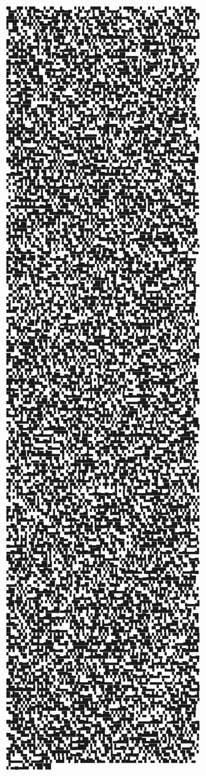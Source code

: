 ▜▃▞▛▝▟▜▅▃▚▞▚▃▙▃▄▝▐▞▃▞▛▜▃▜▃▃▞▝▜▜▅▞▃▝▝▃▃▟▝▝▅▝▟▜▅▟▉▞▞▃▜▞▅▞▆▃▙▛▐▜▙▝▊▃▞▃▙▞▛▃▞▟▟▃▄▝▞▝▊▃▚▝▆▝▃▝▞▛▐▞▚▜▛▜▛▝▉▟▞▞▆▃▆▜▛▝▛▞▚▝▚▜▃▝█▟▅▜▟▝▃▝▚▝▊▞▜▟█▝▅▟▉▝▇▝▛▜▚▟▉▝▃▝▝▞▟▛▐▛▇▟▜▃▜▛▐▝▆▝▚▜▙▝▆▞▄▃▆▝▇▝█▜▝▟▝▞▞▜▙▃▞▞▄▝▃▝▚▞▄▝▉▞▟▝▐▟▇▞▝▞▛▝▇▞▆▜▅▟▆▟▅▟▞▞▃▝▆▟▟▞▚▝▜▟▛▟▟▟▄▟▉▞▅▜▞▃▝▜▝▜▜▝▜▟▃▞▝▟▊▜▞▞▝▞▄▞▅▝▊▝▇▃▚▟▇▟▆▟▞▟▐▝▞▝▃▝▚▟▜▟▄▜▛▜▝▟▊▝▛▃▟▟▅▝▃▃▚▜▚▝▄▞▃▟▟▟▚▞▝▟▉▃▟▃▙▝▇▛▇▝▟▞▚▟▉▟▟▜▅▝▝▝▊▛▇▟▆▜▟▞▛▟▄▟▆▞▜▟▟▟▉▃▃▃▝▃▚▜▛▞▝▝▜▜▃▞▝▝▇▃▆▟▇▞▜▟▊▟▅▞▃▝█▞▟▃▟▜▄▟▜▝▃▝▃▟▆▞▞▛▐▝▅▃▟▟▝▛▐▃▜▞▃▃▜▟▝▞▙▞▟▟▉▝▚▟▄▃▅▞▚▟▜▞▆▛▐▃▚▞▛▞▅▟█▝▉▟▐▟█▜▝▞▛▝▛▝█▃▛▞▛▝▜▞▄▜▙▟▄▝▉▟▃▞▟▟▅▝▚▝▜▟▝▝▇▞▚▟▜▜▚▟▜▞▛▃▃▞▝▟▛▃▆▜▃▛▇▃▆▞▆▃▜▟▉▃▝▃▙▜▙▞▄▜▛▟▛▃▙▃▙▝▅▝▄▝▇▟▟▝▞▝▆▞▛▃▜▛▐▜▜▝▛▞▄▞▚▟▆▃▞▟▝▞▚▟▇▞▝▃▞▞▟▃▛▜▜▟▚▜▛▛▇▝▝▟▅▝▟▃▜▃▆▞▟▟▛▃▚▞▃▟▉▜▅▞▝▟▟▝▇▃▚▃▃▝▜▞▙▞▛▛▐▞▛▜▅▟▚▛▇▝▚▜▙▟▟▝▛▝▊▞▟▞▃▟▃▃▛▟▆▝▝▝▝▝▉▜▃▞▆▞▚▟▅▝▚▞▜▝▜▝▛▃▆▃▆▝▄▟▄▝▛▜▞▞▙▝▊▝▉▝▄▜▟▜▛▃▞▜▜▟▃▞▟▝▜▜▛▝▚▃▚▝▇▜▃▟▃▛▐▝▝▟▅▝▇▟▝▞▅▞▆▃▞▞▅▞▛▝▜▝▆▜▙▝▞▜▙▝▟▝▟▝▟▜▃▟▃▞▞▟▇▞▟▃▆▜▚▟▛▞▚▝▆▜▃▟▊▟▆▝▅▜▞▟▜▝▝▃▙▜▃▜▃▝▆▜▝▃▃▛▐▟▜▝▝▟▝▝▐▜▝▝▃▟▞▝▟▝█▞▟▛▇▟▊▝▛▞▙▟▟▜▙▃▟▝▟▜▝▟▝▝▝▟▅▟▜▞▃▞▆▟█▜▜▃▚▝▅▃▆▟█▜▄▃▚▜▚▃▃▟▝▝▜▜▜▟▛▞▜▜▟▝▟▜▃▝▇▞▄▝▆▝▃▃▃▝▟▜▝▟▛▝▉▝█▜▚▞▃▝▊▟▚▟▅▞▙▃▝▟█▝▜▟▇▜▄▞▛▞▛▜▄▟▞▞▜▜▜▜▜▝▐▞▆▝▝▝▞▞▙▟▐▜▄▟▇▝▄▟▊▞▝▟▃▟▞▝▅▞▄▃▃▞▞▝▆▟▟▝▇▜▙▜▞▃▜▟▇▟▐▞▞▃▜▟▛▝▃▜▛▞▛▝▜▜▃▃▚▜▞▝█▝▟▟▐▝▟▜▟▟▄▃▚▜▚▃▄▞▜▜▞▜▚▞▄▝▛▃▝▜▟▟▉▟▝▜▜▃▙▟▜▜▞▜▟▃▆▝▇▟▜▟▛▛▇▃▆▝▄▟▞▞▄▃▄▞▄▜▞▜▙▟▟▝▟▞▃▞▞▃▅▝█▞▅▞▆▝▅▃▙▃▆▟▉▝▟▜▜▃▚▟▟▞▃▟▞▞▞▞▜▜▚▟▆▛▇▃▆▃▚▃▟▃▟▃▜▝▃▃▜▜▚▞▆▝▝▝▄▝▊▃▅▟▆▝▉▝█▝▊▝▞▝█▝▛▜▞▞▅▟▉▜▅▟▟▟▊▟▃▞▛▃▚▝▛▜▙▝▝▜▙▞▝▛▇▞▝▃▆▜▜▟▚▝█▜▙▟▚▜▚▞▞▞▚▝▄▟▞▃▆▞▅▞▙▞▄▃▚▟▄▟▞▝▐▟▚▜▟▃▆▝▞▝▚▟▝▟▜▟▅▞▙▟▃▟▆▃▙▟▛▞▆▟▐▟▉▞▚▝▆▟▄▟▚▃▚▝▃▝▞▃▛▟▇▝▝▜▝▝▞▞▟▜▄▛▐▝▉▟▛▟▃▞▝▃▚▜▃▜▜▟▇▝▚▟▉▞▄▝▆▞▄▝█▜▞▞▜▟▟▜▅▟▄▝▃▛▇▟▅▃▟▜▄▞▞▝█▜▙▟▊▞▆▝▅▟█▜▃▜▚▜▜▜▟▜▙▜▙▃▟▟▃▝▃▜▃▟▐▃▛▃▅▟▟▟▟▃▅▟▆▝▞▟▇▝▚▜▅▜▄▜▜▟▃▝▐▞▜▞▃▛▇▟▐▜▝▝▟▟▆▃▞▜▛▜▄▝▄▝▃▝▄▟▇▃▟▜▙▟▇▟▆▞▝▞▆▟▃▞▃▝▟▝▟▟█▟▆▝▛▝▆▞▟▜▚▝█▝▚▝▝▃▜▝▟▃▙▜▃▜▟▝▇▟▜▝▝▞▛▜▃▟▐▞▙▟▄▟▞▞▜▝▆▝▊▞▅▞▝▜▞▜▚▝▆▜▙▞▙▜▜▟▉▃▛▞▟▜▛▛▐▝▊▟▆▜▟▝▝▞▆▜▅▝▅▝▆▜▞▞▟▝▊▟▆▞▆▟▛▛▇▟▟▜▟▝▛▜▜▃▛▝▃▝▅▞▆▝▉▞▄▝▉▜▜▞▚▝▃▞▆▝▆▃▄▜▚▟▃▛▐▃▄▞▄▝▄▞▆▟▊▟▜▜▜▝▇▝▅▝▐▟▟▃▜▜▄▝▇▜▞▞▞▜▅▟▅▞▛▟▝▃▄▟█▟▊▟▇▟█▜▄▝▅▞▝▃▝▞▙▝▐▝▟▃▚▝▉▝▞▝▅▜▃▞▚▜▞▃▅▃▝▝▛▝▛▟▝▝▆▟▞▜▄▝▇▜▛▛▐▝▞▟▚▟▄▜▙▃▆▃▝▜▄▟▝▞▝▝▜▟▃▟▚▟▉▟▐▛▇▟▝▜▄▝▃▝▛▞▄▝▆▃▃▟▉▃▄▞▚▃▆▞▆▟▊▟▇▝▇▞▚▃▆▃▛▝▊▜▞▝▅▜▙▛▇▜▅▃▟▜▅▜▚▝▚▝▝▝▊▝▚▞▄▟▃▃▙▝▊▜▅▃▚▝▇▟▅▝▃▞▛▞▃▟▆▟▄▞▞▞▚▝▚▞▞▜▛▝▛▟▆▝█▝▝▟▟▝▛▜▟▞▙▛▇▟▃▜▞▜▙▝▃▃▜▃▛▞▆▜▙▟▝▃▚▝▟▟▟▝▇▜▙▟▆▞▙▟▜▟█▜▝▝▅▜▜▃▆▝▛▛▐▝▉▜▅▃▆▜▙▝▟▜▞▞▄▞▛▟▟▃▙▝▊▝▇▟▞▞▚▝▆▟▜▜▃▞▙▃▚▟▚▜▚▞▞▃▅▃▜▟▝▝▆▃▆▃▚▃▄▞▆▝▝▟▉▛▐▝▊▃▅▝▚▝▐▟▜▛▇▝▅▃▅▟▚▜▝▜▃▝▚▞▛▝▚▝▅▞▅▝▞▃▝▃▚▜▝▜▟▝▛▜▙▞▚▜▙▝▇▜▃▝▊▃▃▃▞▜▚▞▝▝▐▃▟▞▚▞▟▞▞▃▜▃▝▃▛▝▅▝▞▛▐▃▆▟▅▞▅▟▊▟▃▟▝▝█▟▜▃▙▟▟▃▜▃▜▞▚▞▜▟▝▝▚▝▊▞▄▟▞▜▚▟▃▛▐▟▚▝▉▟▊▞▟▃▙▝▆▟▆▝▚▟▃▛▇▟▝▟▟▞▃▃▜▃▆▟▟▛▐▟▚▜▚▝▅▜▃▝▊▝▝▟▊▜▝▜▞▃▞▟▝▝▊▞▃▞▄▞▜▜▟▟▜▜▜▃▛▃▙▟▊▃▄▝▄▞▚▝▐▞▚▝▄▟▚▟█▃▝▝▝▃▞▜▜▝▄▃▜▜▝▝▜▃▜▃▚▃▜▃▟▜▞▞▄▝▐▝▚▟▞▞▝▟▊▛▐▜▙▞▝▃▟▃▃▞▟▟▆▝▉▟▞▜▅▝▇▞▅▟▄▟▟▟▐▛▐▝▛▞▅▞▞▝▟▟▝▜▙▛▇▃▅▞▟▞▝▝▆▜▟▞▚▜▟▝▉▜▝▝▇▞▜▝█▝▞▜▜▜▝▝▅▝▅▝▜▞▜▝▊▞▃▝▞▞▄▃▛▟▆▃▝▟▝▃▞▝▞▝▜▞▙▟▅▃▛▟▞▝▚▟▐▃▟▞▅▞▄▛▇▝▟▞▟▝▝▟▇▃▛▟▅▟█▝▊▜▝▟▚▝▄▟█▝▆▞▅▟█▜▃▟▜▟▟▜▅▝█▟▛▃▃▜▜▞▞▜▝▃▚▜▜▟▉▝▄▜▛▟▊▜▞▝▛▜▟▞▜▞▛▟▊▃▄▝█▃▝▞▝▜▚▞▛▝▃▃▆▟▝▛▇▃▃▞▄▜▞▝▇▃▄▝▜▜▟▞▚▟▞▟▛▝▉▃▙▝▄▞▙▟▐▝▞▜▙▝▜▜▚▝▅▛▇▞▙▝▞▝▃▝▛▟▚▟▇▛▐▟█▜▙▞▙▝█▝▐▞▙▜▞▝▞▞▞▃▃▜▞▟▉▟▚▟▃▝▄▜▄▃▝▃▜▃▛▃▟▞▅▜▝▜▄▞▜▞▚▟▞▜▜▝▊▝▃▝▞▟▉▝▆▝▚▝▜▝▟▃▃▞▝▃▙▃▆▜▛▜▚▟▜▜▅▝▞▞▞▝▚▞▞▟▝▞▃▞▟▞▛▟▇▃▅▟▜▟▛▃▛▝▆▞▅▟▝▟▊▝▝▜▛▜▛▃▃▝▇▞▝▃▆▜▝▟█▛▇▜▛▟█▟▄▝▐▜▙▞▃▜▅▟▝▟▟▝▐▝▉▟▟▞▝▞▆▝▐▟▇▜▅▟█▟▇▛▐▝▃▟▇▟▄▃▜▃▞▜▃▝▛▝▄▝▞▜▜▟▐▞▃▟▟▟▛▃▞▞▟▜▚▃▝▜▙▜▞▞▝▝█▝▆▃▜▞▟▃▜▟▆▝▄▟▛▃▛▃▝▟▉▝▄▃▙▃▛▝▐▝█▝▛▞▛▝▐▃▆▃▅▟▅▟▃▝▇▞▅▛▐▜▞▝▊▟▊▝▝▟▟▝▟▟▉▞▙▞▅▞▆▜▛▝▜▜▚▞▄▞▚▝▆▝▃▃▃▟█▞▃▞▙▜▙▃▟▞▚▛▐▜▃▜▄▜▅▃▅▟▛▞▛▜▚▟█▃▟▟▉▟▃▟▞▜▃▝▊▝▇▞▆▃▚▜▛▝▇▃▟▞▜▃▞▝▇▞▙▃▙▜▝▟▚▟▊▞▜▞▝▃▞▝▄▜▞▟▅▞▜▟▟▟▝▞▟▟█▜▝▃▞▟▞▞▅▞▛▜▃▟▉▞▃▝▄▟▃▛▇▞▛▝▄▝█▝▆▜▚▜▙▃▚▝▛▟▐▞▞▃▙▟▝▝▛▞▃▟▐▃▟▝▅▃▞▜▃▟█▞▃▝▇▃▟▟▛▞▄▟▆▟▅▞▟▜▙▝▟▟▚▞▆▃▞▝▄▛▇▝▉▜▚▃▙▞▞▞▆▃▚▟█▞▝▜▝▛▐▟▆▞▚▃▟▃▃▞▜▜▜▝▅▟▐▟▄▝▛▃▜▟█▟▇▃▟▟▅▟▅▟▄▜▄▃▛▝▃▟▇▜▄▞▟▟▐▞▜▝▇▃▅▟▐▃▄▝▟▝▉▟▉▃▝▃▄▜▚▟▟▃▜▟▐▞▚▝▚▜▙▟▚▃▆▟▛▜▜▃▙▞▙▝▛▜▚▃▃▝▅▃▃▜▞▟▜▃▞▜▟▞▚▟▆▜▅▜▅▞▝▃▅▜▅▛▐▃▃▞▛▝▟▞▛▞▚▟▝▟▊▛▇▟▇▟▇▃▃▜▝▞▚▞▃▟▃▝▉▞▛▃▜▃▚▝▝▃▃▟▊▝▃▃▛▛▇▝▉▞▞▟▜▝▟▝▜▝▃▃▚▞▜▝▊▝▃▝▐▟▟▟▆▃▞▃▄▝▚▟▇▟█▛▐▝▛▝█▜▄▞▆▟▐▜▅▞▃▃▆▟▞▝▛▝▉▜▛▞▙▟▟▝▞▜▜▝█▜▙▞▚▜▝▟▚▟▚▃▛▜▃▞▚▝▆▝▊▃▝▃▃▞▄▞▅▜▞▃▅▟▟▜▛▝▇▝▄▝▅▛▐▜▛▝▚▃▙▞▅▛▐▟▊▟▜▝▟▝▜▜▚▃▙▝▄▃▙▞▄▞▅▞▃▞▄▟▝▃▝▟▜▟▆▃▛▟▞▟▟▃▛▞▛▝▛▝▅▞▛▝▆▜▄▃▙▝▉▝▆▞▃▃▙▝▄▛▐▟▝▟▄▝▃▞▆▜▚▞▚▟▟▟▐▜▞▞▚▃▚▞▝▛▐▜▝▜▚▞▄▟▞▜▝▜▄▟▉▞▛▟▚▝▉▜▞▝▐▟▃▟▆▞▜▞▟▞▙▝▚▟▃▝▃▝▃▟▄▃▄▃▟▝▐▝▊▟▃▃▙▟▇▟▃▟▝▞▝▟▃▝▝▜▝▝▝▞▆▟▐▝▅▃▛▟▟▛▇▝▚▞▄▃▝▟▜▝▚▞▆▝█▞▙▝▜▃▆▜▙▞▚▜▃▜▝▞▛▞▃▝▇▃▝▞▛▟▝▝▉▝▛▝▅▞▛▟▞▞▚▃▆▟█▟▉▞▛▜▅▝▐▃▄▝▛▞▆▜▙▟▆▟▛▝▞▛▐▜▙▜▝▝▝▜▄▛▐▝▆▟▄▜▛▃▟▝▝▟▅▛▐▟▟▜▜▟▚▃▚▝▚▜▟▃▙▜▜▝▞▟▝▞▛▛▐▟▅▃▙▝▃▝▐▜▙▛▐▟▅▃▜▜▞▜▅▛▇▃▅▟▝▃▜▜▙▝▞▜▙▛▇▞▅▜▛▟▉▟▟▃▆▞▚▃▚▞▟▜▄▃▙▜▚▃▟▞▆▛▇▟▐▟▄▟▛▟█▃▄▜▙▝▇▞▆▜▃▜▄▟▉▜▃▜▝▃▚▝▉▝▚▝▃▛▇▜▃▃▙▝▄▟▅▜▃▜▜▞▛▃▞▃▝▜▙▝▚▝▊▟▆▟▟▛▇▝█▃▄▟▟▃▝▟▚▟▐▟▝▟▚▟▝▞▜▞▅▃▝▝▊▞▆▃▄▜▄▝▐▜▄▃▝▝▉▜▅▜▟▃▆▞▟▟█▞▞▜▄▟▄▃▙▟▟▝▊▟▅▛▇▞▟▜▅▛▐▟▇▝▄▃▄▛▇▝▊▝▉▝▝▟▚▟▇▟▊▜▜▟▉▝▞▝▟▃▞▃▅▟█▃▚▜▙▟▄▜▝▞▙▜▝▞▆▟▅▟▛▜▝▝█▟▝▝▐▞▞▝▛▝▞▟▚▃▅▞▛▃▟▃▃▟█▞▃▟▟▞▙▃▝▟▐▝▃▝▉▛▇▝▝▃▝▜▜▜▃▃▙▞▃▜▜▜▟▟▐▛▐▟▝▝▅▝▇▝▚▃▄▝▛▟▊▞▟▞▅▟▉▟▝▝▚▜▟▝▝▜▟▃▛▟▛▞▆▃▝▞▙▜▝▟▐▞▝▟▞▟▛▜▄▞▆▝█▞▞▜▛▞▛▟▃▝▆▛▇▞▚▞▚▞▄▞▟▟▞▝▇▝▞▟▐▝▇▟▅▟▃▜▄▟█▜▛▃▚▝▞▃▃▟▄▞▆▝▅▟▛▝▚▞▜▞▃▝▅▟▜▝▇▞▆▃▜▝▞▃▜▜▅▞▅▞▆▃▄▟▅▟▚▟▇▟▅▝▆▟▆▃▃▞▙▝▃▝▚▝▚▟▊▃▙▞▟▝▉▃▆▝▞▟▅▝▅▟▞▝▚▝▅▜▅▞▞▝▛▝█▝█▟▟▟▞▟▇▝▞▞▄▛▇▃▆▟▄▜▝▜▚▝▊▝▐▞▆▟▇▝▄▟▃▃▛▟▚▃▝▝▟▟▐▜▚▞▃▜▞▞▚▝▄▛▐▟▝▃▃▟▛▝▛▞▟▜▄▝▐▃▟▃▄▝▊▃▙▜▙▃▟▜▙▝▉▜▙▝▐▜▛▞▃▟▞▝▛▝▛▟▉▜▛▟▐▝█▞▝▝▞▜▚▝▃▜▛▃▚▟▅▜▄▞▟▝▃▟▉▜▃▟▜▜▚▟▅▝▚▝▅▝▚▃▃▟▝▟▝▟▚▞▚▜▟▜▃▟▉▃▟▟▐▜▛▜▝▜▛▞▜▝▉▜▚▜▙▝▊▟▞▟█▟▇▟▞▞▅▞▆▝▉▃▙▝▛▟▊▜▃▟█▃▄▃▞▞▆▝▃▝▞▟▛▝▉▞▞▟▇▃▟▝▇▛▇▝▄▟▐▝▛▃▝▃▛▝▉▟▅▃▚▝▊▜▟▜▄▟▜▞▞▝▐▜▙▜▃▝█▟▐▃▟▜▅▝▅▜▜▜▞▞▝▃▙▝▄▟▇▝▄▞▟▝▇▝▚▞▞▝▆▟█▞▟▃▄▃▃▝▚▜▜▝▜▛▐▛▇▝█▟▉▃▛▝▆▟▊▝▚▟▜▜▅▞▅▜▞▛▇▜▅▃▛▟▝▟▟▞▝▟▐▟▟▝▆▝▊▝▞▟▄▞▞▞▝▜▙▝▐▃▆▝▉▟▞▞▞▟▞▝▜▝▝▟▞▜▜▃▙▞▚▞▙▟▃▟▇▞▜▃▆▝▇▟▆▟▜▟▆▜▄▟▇▜▟▛▇▞▜▟█▞▞▜▃▞▝▃▃▟█▟▛▜▜▝▉▛▐▃▟▟▐▜▙▃▄▝▄▟▜▜▜▟▄▞▃▟▉▟█▟▃▞▛▝▞▝▇▝▇▜▝▝▜▞▅▟▟▟▚▃▄▝▇▝▚▞▆▜▚▝▅▃▟▞▞▟▊▃▟▟▆▟▊▞▙▟▞▝▟▟▐▜▚▝▉▃▝▃▞▞▟▝▚▃▄▟▊▞▄▃▞▟▟▝▝▃▜▟▛▃▅▝█▃▚▝▃▝▟▃▃▃▛▝▄▟▇▟▛▛▐▃▟▃▛▟▅▃▅▞▚▞▚▟▚▟▛▜▝▃▟▝▅▞▃▟▐▟▞▟▞▞▙▜▝▝█▃▙▞▚▃▃▜▟▃▝▜▝▝▚▃▙▝▇▟▜▜▄▝▊▟▄▜▚▜▃▟▜▞▄▝▛▛▇▃▚▝▐▟█▟▄▜▚▜▚▜▜▞▅▃▟▞▅▃▛▃▃▝▞▜▝▜▃▝█▞▃▞▛▟▟▜▄▜▙▞▝▟▐▟▊▟▃▃▅▜▅▟▃▃▚▟▝▝▜▝▟▃▛▃▃▃▚▃▞▃▙▝▆▜▄▟▇▟▅▟▅▟▐▟▟▞▝▟▃▃▝▟▚▛▇▝▊▝▊▟▉▜▙▜▛▜▅▝▆▃▃▝▃▝▆▞▄▝▛▜▄▟▉▟▇▞▄▜▄▞▟▟▜▞▆▞▞▜▛▜▄▃▅▝▃▞▟▜▜▃▛▃▃▟▃▜▅▟▟▃▛▝▆▟▐▜▙▃▟▃▞▟▛▞▛▃▚▞▄▜▜▟▃▝▝▟▟▟█▜▃▞▆▜▛▞▜▝▛▝▆▜▃▝▟▃▅▝▄▜▅▜▟▝▇▞▅▝▊▞▞▟▆▜▜▟▆▟▜▟▆▞▙▟▉▜▟▟▞▝▊▃▃▟▆▞▜▝▐▟▚▜▝▝▜▟▆▟▛▜▛▟▝▜▅▜▝▜▝▝▊▃▚▃▄▝▊▝▊▃▜▃▟▜▅▟▇▞▞▞▟▝▆▝▞▃▝▃▝▃▚▝▄▜▚▝▇▜▅▟▉▜▚▟▊▝▚▝▄▞▜▞▆▞▄▜▅▟▃▝▃▝▛▜▃▟▜▜▛▝▃▃▃▟▆▟▝▃▟▟▜▞▛▃▄▝▟▟▛▟▅▜▞▃▛▟▅▃▆▜▙▝▃▟▅▞▜▜▄▝▆▜▛▞▃▜▟▜▚▝▝▞▃▞▄▝▇▟▚▝█▟▅▃▝▜▙▞▅▜▃▜▄▟▆▜▙▟▉▟▄▝▚▟▜▜▃▞▛▝▄▞▚▝▅▟▇▟▇▝▄▜▙▞▟▞▞▞▚▝▜▞▚▃▅▜▝▛▇▟▞▜▙▝▐▃▟▟█▞▙▝▟▝▊▃▟▟▊▜▜▛▇▃▆▟▞▟▐▝▞▜▅▟▄▝▃▛▇▞▙▜▜▞▞▝█▝▟▃▚▜▄▟▇▛▐▝▃▝█▟▐▃▅▞▄▞▚▞▆▜▜▞▃▟▟▝▊▃▃▞▞▟▜▝▜▃▝▜▃▟▟▝█▜▜▜▚▃▅▞▝▞▜▝▄▛▐▃▅▝▄▟▄▞▝▞▚▜▙▜▅▝▊▝▊▜▅▝▜▃▃▃▜▞▃▃▟▜▚▝▟▟▝▛▐▞▆▟▆▞▙▃▝▟▚▞▟▟▃▞▃▜▝▃▝▞▆▞▅▞▄▜▝▃▞▃▄▃▙▞▚▜▉▜▉
